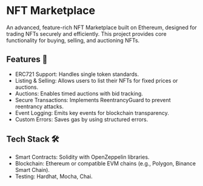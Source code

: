 # NFT Marketplace

An advanced, feature-rich NFT Marketplace built on Ethereum, designed for trading NFTs securely and efficiently. This project provides core functionality for buying, selling, and auctioning NFTs.

## Features 🚀
- ERC721 Support: Handles single token standards.
- Listing & Selling: Allows users to list their NFTs for fixed prices or auctions.
- Auctions: Enables timed auctions with bid tracking.
- Secure Transactions: Implements ReentrancyGuard to prevent reentrancy attacks.
- Event Logging: Emits key events for blockchain transparency.
- Custom Errors: Saves gas by using structured errors.

## Tech Stack 🛠️
- Smart Contracts: Solidity with OpenZeppelin libraries.
- Blockchain: Ethereum or compatible EVM chains (e.g., Polygon, Binance Smart Chain).
-	Testing: Hardhat, Mocha, Chai.
